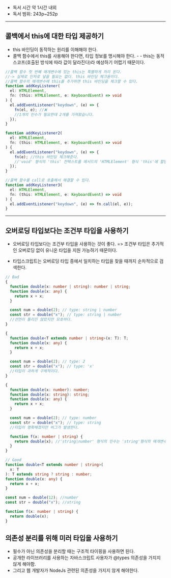 - 독서 시간 약 1시간 내외
- 독서 범위: 243p~252p

---

## 콜백에서 this에 대한 타입 제공하기

- this 바인딩이 동작하는 원리를 이해해야 한다.
- 콜백 함수에서 this를 사용해야 한다면, 타입 정보를 명시해야 한다. - - this는 동적 스코프(호출된 방식에 따라 값이 달라진다)라 예상하기 어렵기 때문이다.

```typescript
//콜백 함수 첫 번째 매개변수에 있는 this는 특별하게 처리 된다.
//-> 실제로 인자로 넣을 필요는 없다. this 바인딩 체크용이다.
//콜백 함수의 매개변수에 this를 추가하면 this 바인딩을 체크할 수 있다.
function addKeyListener(
  el: HTMLElement,
  fn: (this: HTMLElement, e: KeyboardEvent) => void
) {
  el.addEventListener("keydown", (e) => {
    fn(el, e); //❌
    //1개의 인수가 필요한데 2개를 가져왔습니다.
  });
}

function addKeyListener2(
  el: HTMLElement,
  fn: (this: HTMLElement, e: KeyboardEvent) => void
) {
  el.addEventListener("keydown", (e) => {
    fn(e); //this 바인딩 체크해준다.
    //'void' 형식의 'this' 컨텍스트를 메서드의 'HTMLElement' 형식 'this'에 할당할 수 없습니다
  });
}

//콜백 함수를 call로 호출해서 해결할 수 있다.
function addKeyListener3(
  el: HTMLElement,
  fn: (this: HTMLElement, e: KeyboardEvent) => void
) {
  el.addEventListener("keydown", (e) => fn.call(el, e));
}
```

---

## 오버로딩 타입보다는 조건부 타입을 사용하기

- 오버로딩 타입보다는 조건부 타입을 사용하는 것이 좋다. => 조건부 타입은 추가적인 오버로딩 없이 유니온 타입을 지원 가능하기 때문이다.

- 타입스크립트는 오버로딩 타입 증에서 일치하는 타입을 찾을 때까지 순차적으로 검색한다.

```typescript
// Bad
{
  function double(x: number | string): number | string;
  function double(x: any) {
    return x + x;
  }

  const num = double(2); // type: string | number
  const str = double("x"); // type: string | number
  //선언이 틀리진 않았지만 모호하다.
}

{
  function double<T extends number | string>(x: T): T;
  function double(x: any) {
    return x + x;
  }

  const num = double(2); // type: 2
  const str = double("x"); // type: 'x'
  //타입이 과하게 구체적이다.
}

{
  function double(x: number): number;
  function double(x: string): string;
  function double(x: any) {
    return x + x;
  }

  const num = double(2); // type: number
  const str = double("x"); // type: string
  //타입이 명확해졌지만 버그가 발생한다.

  function f(x: number | string) {
    return double(x); //'string|number' 형식의 인수는 'string'형식의 매개변수에 할당될 수 없습니다.
  }
}

// Good
function double<T extends number | string>(
  x: T
): T extends string ? string : number;
function double(x: any) {
  return x + x;
}

const num = double(12); //number
const str = double("x"); //string

function f(x: number | string) {
  return double(x);
}
```

## 의존성 분리를 위해 미러 타입을 사용하기

- 필수가 아닌 의존성을 분리할 때는 구조적 타이핑을 사용하면 된다.
- 공개한 라이브러리를 사용하는 자바스크립트 사용자가 @types 의존성을 가지지 않게 해야함.
- 그리고 웹 개발자가 NodeJs 관련된 의존성을 가지지 않게 해야한다.
